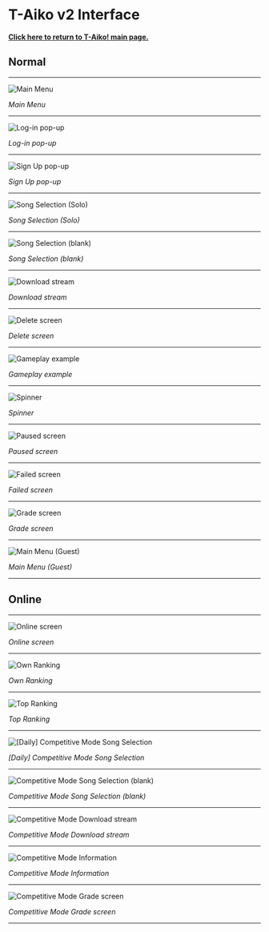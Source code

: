 <!-- If possible, use a script to do this, mate. Pardon the terrible naming sense. ~RaikireHiuduo -->

<!-- Line break: --- ->
<!-- Reference: [{image}]: {link}/{image} "{altText}" -->
<!-- Content  : ![{altText}][{image}] \n\n _{altText}_ -->

<!-- Original page -->
[T-Aiko!]: ../ "T-Aiko! main page"

<!-- Normal -->
[T2-MM.jpg]: /wiki/Game_Modes/External_Ports/T-Aiko!/img/T2-MM.jpg "Main Menu"
[T2-LogIn.jpg]: /wiki/Game_Modes/External_Ports/T-Aiko!/img/T2-LogIn.jpg "Log-in pop-up"
[T2-SignUp.jpg]: /wiki/Game_Modes/External_Ports/T-Aiko!/img/T2-SignUp.jpg "Sign Up pop-up"
[T2-SS.jpg]: /wiki/Game_Modes/External_Ports/T-Aiko!/img/T2-SS.jpg "Song Selection (Solo)"
[T2-SSblank.jpg]: /wiki/Game_Modes/External_Ports/T-Aiko!/img/T2-SSblank.jpg "Song Selection (blank)"
[T2-SSDL.jpg]: /wiki/Game_Modes/External_Ports/T-Aiko!/img/T2-SSDL.jpg "Download stream"
[T2-DELETE.jpg]: /wiki/Game_Modes/External_Ports/T-Aiko!/img/T2-DELETE.jpg "Delete screen"
[T2-Gameplay.png]: /wiki/Game_Modes/External_Ports/T-Aiko!/img/T2-Gameplay.png "Gameplay example"
[T2-Spinner.jpg]: /wiki/Game_Modes/External_Ports/T-Aiko!/img/T2-Spinner.jpg "Spinner"
[T2-Paused.jpg]: /wiki/Game_Modes/External_Ports/T-Aiko!/img/T2-Paused.jpg "Paused screen"
[T2-Failed.jpg]: /wiki/Game_Modes/External_Ports/T-Aiko!/img/T2-Failed.jpg "Failed screen"
[T2-Grade.jpg]: /wiki/Game_Modes/External_Ports/T-Aiko!/img/T2-Grade.jpg "Grade screen"
[T2-Guest.jpg]: /wiki/Game_Modes/External_Ports/T-Aiko!/img/T2-Guest.jpg "Main Menu (Guest)"

<!-- Online -->
[T2-ONLINE.jpg]: /wiki/Game_Modes/External_Ports/T-Aiko!/img/T2-ONLINE.jpg "Online screen"
[T2-RANKOWN.jpg]: /wiki/Game_Modes/External_Ports/T-Aiko!/img/T2-RANKOWN.jpg "Own Ranking"
[T2-RANKTOP.jpg]: /wiki/Game_Modes/External_Ports/T-Aiko!/img/T2-RANKTOP.jpg "Top Ranking"
[T2-SSO.png]: /wiki/Game_Modes/External_Ports/T-Aiko!/img/T2-SSO.png "[Daily] Competitive Mode Song Selection"
[T2-SSOB.jpg]: /wiki/Game_Modes/External_Ports/T-Aiko!/img/T2-SSOB.jpg "Competitive Mode Song Selection (blank)"
[T2-CMDL.jpg]: /wiki/Game_Modes/External_Ports/T-Aiko!/img/T2-CMDL.jpg "Competitive Mode Download stream"
[T2-CMINFO.jpg]: /wiki/Game_Modes/External_Ports/T-Aiko!/img/T2-CMINFO.jpg "Competitive Mode Information"
[T2-CMGrade.jpg]: /wiki/Game_Modes/External_Ports/T-Aiko!/img/T2-CMGrade.jpg "Competitive Mode Grade screen"

<!-- Title -->
# T-Aiko v2 Interface

**[Click here to return to T-Aiko! main page.][T-Aiko!]**

## Normal

---

![Main Menu][T2-MM.jpg]

_Main Menu_

---

![Log-in pop-up][T2-LogIn.jpg]

_Log-in pop-up_

---

![Sign Up pop-up][T2-SignUp.jpg]

_Sign Up pop-up_

---

![Song Selection (Solo)][T2-SS.jpg]

_Song Selection (Solo)_

---

![Song Selection (blank)][T2-SSblank.jpg]

_Song Selection (blank)_

---

![Download stream][T2-SSDL.jpg]

_Download stream_

---

![Delete screen][T2-DELETE.jpg]

_Delete screen_

---

![Gameplay example][T2-Gameplay.png]

_Gameplay example_

---

![Spinner][T2-Spinner.jpg]

_Spinner_

---

![Paused screen][T2-Paused.jpg]

_Paused screen_

---

![Failed screen][T2-Failed.jpg]

_Failed screen_

---

![Grade screen][T2-Grade.jpg]

_Grade screen_

---

![Main Menu (Guest)][T2-Guest.jpg]

_Main Menu (Guest)_

---

## Online

---

![Online screen][T2-ONLINE.jpg]

_Online screen_

---

![Own Ranking][T2-RANKOWN.jpg]

_Own Ranking_

---

![Top Ranking][T2-RANKTOP.jpg]

_Top Ranking_

---

![[Daily] Competitive Mode Song Selection][T2-SSO.png]

_[Daily] Competitive Mode Song Selection_

---

![Competitive Mode Song Selection (blank)][T2-SSOB.jpg]

_Competitive Mode Song Selection (blank)_

---

![Competitive Mode Download stream][T2-CMDL.jpg]

_Competitive Mode Download stream_

---

![Competitive Mode Information][T2-CMINFO.jpg]

_Competitive Mode Information_

---

![Competitive Mode Grade screen][T2-CMGrade.jpg]

_Competitive Mode Grade screen_

---

